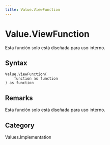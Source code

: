 ```yaml
---
title: Value.ViewFunction
---
```


# Value.ViewFunction


Esta función solo está diseñada para uso interno.


## Syntax

```powerquery
Value.ViewFunction(
    function as function
) as function
```


## Remarks

Esta función solo está diseñada para uso interno.



## Category
Values.Implementation

